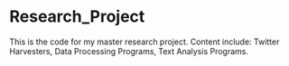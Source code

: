 # Research_Project

 This is the code for my master research project.
 Content include: Twitter Harvesters, Data Processing Programs, Text Analysis Programs.
